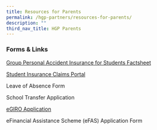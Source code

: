 ```yaml
---
title: Resources for Parents
permalink: /hgp-partners/resources-for-parents/
description: ""
third_nav_title: HGP Parents
---
```

### Forms & Links

[Group Personal Accident Insurance for Students Factsheet](https://go.gov.sg/gpaproductsheet2023)

[Student Insurance Claims Portal](https://studentgpa.incomegroupins.com.sg/#/)

Leave of Absence Form

School Transfer Application

[eGIRO Application](https://www.moe.gov.sg/financial-matters/fees/egiro)

eFinancial Assistance Scheme (eFAS) Application Form